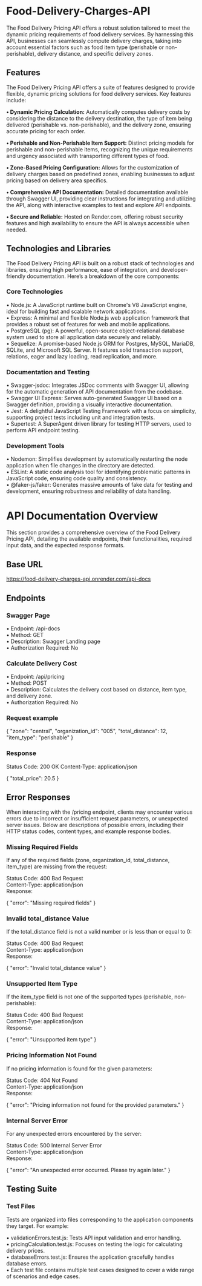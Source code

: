 # Food-Delivery-Charges-API
The Food Delivery Pricing API offers a robust solution tailored to meet the dynamic pricing requirements of food delivery services. By harnessing this API, businesses can seamlessly compute delivery charges, taking into account essential factors such as food item type (perishable or non-perishable), delivery distance, and specific delivery zones.


## Features
The Food Delivery Pricing API offers a suite of features designed to provide flexible, dynamic pricing solutions for food delivery services. Key features include:

**• Dynamic Pricing Calculation:**  Automatically computes delivery costs by considering the distance to the delivery destination, the type of item being delivered (perishable vs. non-perishable), and the delivery zone, ensuring accurate pricing for each order.

**• Perishable and Non-Perishable Item Support:** Distinct pricing models for perishable and non-perishable items, recognizing the unique requirements and urgency associated with transporting different types of food.

**• Zone-Based Pricing Configuration:** Allows for the customization of delivery charges based on predefined zones, enabling businesses to adjust pricing based on delivery area specifics.

**• Comprehensive API Documentation:** Detailed documentation available through Swagger UI, providing clear instructions for integrating and utilizing the API, along with interactive examples to test and explore API endpoints.

**• Secure and Reliable:** Hosted on Render.com, offering robust security features and high availability to ensure the API is always accessible when needed.

## Technologies and Libraries
The Food Delivery Pricing API is built on a robust stack of technologies and libraries, ensuring high performance, ease of integration, and developer-friendly documentation. Here’s a breakdown of the core components:

### Core Technologies
• Node.js: A JavaScript runtime built on Chrome's V8 JavaScript engine, ideal for building fast and scalable network applications.<br />
• Express: A minimal and flexible Node.js web application framework that provides a robust set of features for web and mobile applications.<br />
• PostgreSQL (pg): A powerful, open-source object-relational database system used to store all application data securely and reliably.<br />
• Sequelize: A promise-based Node.js ORM for Postgres, MySQL, MariaDB, SQLite, and Microsoft SQL Server. It features solid transaction support, relations, eager and lazy loading, read replication, and more.

### Documentation and Testing
• Swagger-jsdoc: Integrates JSDoc comments with Swagger UI, allowing for the automatic generation of API documentation from the codebase.<br />
• Swagger UI Express: Serves auto-generated Swagger UI based on a Swagger definition, providing a visually interactive documentation.<br />
• Jest: A delightful JavaScript Testing Framework with a focus on simplicity, supporting project tests including unit and integration tests.<br />
• Supertest: A SuperAgent driven library for testing HTTP servers, used to perform API endpoint testing.

### Development Tools
• Nodemon: Simplifies development by automatically restarting the node application when file changes in the directory are detected.<br />
• ESLint: A static code analysis tool for identifying problematic patterns in JavaScript code, ensuring code quality and consistency.<br />
• @faker-js/faker: Generates massive amounts of fake data for testing and development, ensuring robustness and reliability of data handling.

# API Documentation Overview
This section provides a comprehensive overview of the Food Delivery Pricing API, detailing the available endpoints, their functionalities, required input data, and the expected response formats.

## Base URL
https://food-delivery-charges-api.onrender.com/api-docs
## Endpoints

### Swagger Page
• Endpoint: /api-docs<br />
• Method: GET<br />
• Description: Swagger Landing page<br />
• Authorization Required: No
### Calculate Delivery Cost
• Endpoint: /api/pricing<br />
• Method: POST<br />
• Description: Calculates the delivery cost based on distance, item type, and delivery zone.<br />
• Authorization Required: No

### Request example 

{
  "zone": "central",
  "organization_id": "005",
  "total_distance": 12,
  "item_type": "perishable"
}

### Response
Status Code: 200 OK
Content-Type: application/json

{
  "total_price": 20.5
}

## Error Responses
When interacting with the /pricing endpoint, clients may encounter various errors due to incorrect or insufficient request parameters, or unexpected server issues. Below are descriptions of possible errors, including their HTTP status codes, content types, and example response bodies.

### Missing Required Fields

If any of the required fields (zone, organization_id, total_distance, item_type) are missing from the request:

Status Code: 400 Bad Request<br />
Content-Type: application/json<br />
Response:<br />

{
  "error": "Missing required fields"
}
### Invalid total_distance Value

If the total_distance field is not a valid number or is less than or equal to 0:

Status Code: 400 Bad Request<br />
Content-Type: application/json<br />
Response:<br />

{
  "error": "Invalid total_distance value"
}
### Unsupported Item Type

If the item_type field is not one of the supported types (perishable, non-perishable):

Status Code: 400 Bad Request<br />
Content-Type: application/json<br />
Response:<br />

{
  "error": "Unsupported item type"
}

### Pricing Information Not Found

If no pricing information is found for the given parameters:

Status Code: 404 Not Found<br />
Content-Type: application/json<br />
Response:<br />

{
  "error": "Pricing information not found for the provided parameters."
}

### Internal Server Error

For any unexpected errors encountered by the server:

Status Code: 500 Internal Server Error<br />
Content-Type: application/json<br />
Response:

{
  "error": "An unexpected error occurred. Please try again later."
}

## Testing Suite
### Test Files

Tests are organized into files corresponding to the application components they target. For example:

• validationErrors.test.js: Tests API input validation and error handling.<br />
• pricingCalculation.test.js: Focuses on testing the logic for calculating delivery prices.<br />
• databaseErrors.test.js: Ensures the application gracefully handles database errors.<br />
• Each test file contains multiple test cases designed to cover a wide range of scenarios and edge cases.






